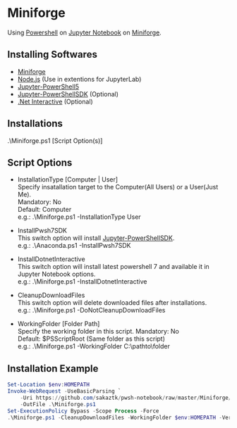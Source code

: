 # Miniforge
Using [Powershell](https://github.com/PowerShell/PowerShell) on [Jupyter Notebook](https://jupyter.org/) on [Miniforge](https://github.com/conda-forge/miniforge).  

## Installing Softwares
- [Miniforge](https://github.com/conda-forge/miniforge)
- [Node.js](https://nodejs.org/) (Use in extentions for JupyterLab)
- [Jupyter-PowerShell5](https://github.com/DeepAQ/Jupyter-PowerShell5)
- [Jupyter-PowerShellSDK](https://github.com/sakaztk/Jupyter-PowerShellSDK) (Optional)
- [.Net Interactive](https://github.com/dotnet/interactive) (Optional)

## Installations
.\Miniforge.ps1 [Script Option(s)]

## Script Options
 - InstallationType [Computer | User]   
Specify insatallation target to the Computer(All Users) or a User(Just Me).  
Mandatory: No  
Default: Computer  
e.g.: .\Miniforge.ps1 -InstallationType User

- InstallPwsh7SDK  
This switch option will install [Jupyter-PowerShellSDK](https://github.com/sakaztk/Jupyter-PowerShellSDK).  
e.g.: .\Anaconda.ps1 -InstallPwsh7SDK

- InstallDotnetInteractive  
This switch option will install latest powershell 7 and available it in Jupyter Notebook options.  
e.g.: .\Miniforge.ps1 -InstallDotnetInteractive

- CleanupDownloadFiles  
This switch option will delete downloaded files after installations.  
e.g.: .\Miniforge.ps1 -DoNotCleanupDownloadFiles

- WorkingFolder [Folder Path]  
Specify the working folder in this script.
Mandatory: No  
Default: $PSScriptRoot (Same folder as this script)  
e.g.: .\Miniforge.ps1 -WorkingFolder C:\pathto\folder

## Installation Example
``` PowerShell
Set-Location $env:HOMEPATH
Invoke-WebRequest -UseBasicParsing `
    -Uri https://github.com/sakaztk/pwsh-notebook/raw/master/Miniforge/Miniforge.ps1 `
    -OutFile .\Miniforge.ps1
Set-ExecutionPolicy Bypass -Scope Process -Force
.\Miniforge.ps1 -CleanupDownloadFiles -WorkingFolder $env:HOMEPATH -Verbose
```